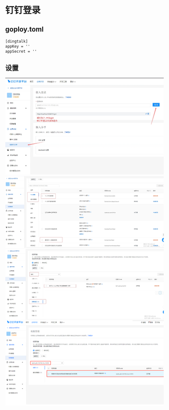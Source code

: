 # 钉钉登录

## goploy.toml

```
[dingtalk]
appKey = ''
appSecret = ''
```

## 设置

![dingtalk1](../assets/dingtalk1.png)
![dingtalk2](../assets/dingtalk2.png)
![dingtalk3](../assets/dingtalk3.png)
![dingtalk4](../assets/dingtalk4.png)